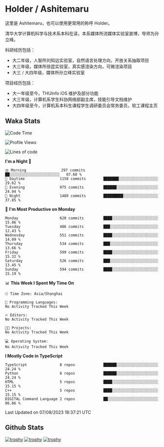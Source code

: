 # Holder / Ashitemaru

这里是 Ashitemaru，也可以使用更常用的称呼 Holder。

清华大学计算机科学与技术系本科在读，本系媒体所流媒体实验室直博，导师为孙立峰。

科研经历包括：

- 大二年级，人智所刘知远实验室，自然语言处理方向，开放关系抽取项目
- 大三年级，媒体所徐昆实验室，真实感渲染方向，可微渲染项目
- 大三 / 大四年级，媒体所孙立峰实验室

项目经历包括：

- 大一年级至今，THUInfo iOS 维护及部分功能
- 大三年级，计算机系学生科协网络部副主席，技能引导文档维护
- 大四年级至今，计算机系本科生课程学生调研委员会常务委员，软工课程主页

## Waka Stats

<!--START_SECTION:waka-->
![Code Time](http://img.shields.io/badge/Code%20Time-989%20hrs%2044%20mins-blue)

![Profile Views](http://img.shields.io/badge/Profile%20Views-9-blue)

![Lines of code](https://img.shields.io/badge/From%20Hello%20World%20I%27ve%20Written-2.8%20million%20lines%20of%20code-blue)

**I'm a Night 🦉** 

```text
🌞 Morning                297 commits         ██░░░░░░░░░░░░░░░░░░░░░░░   07.60 % 
🌆 Daytime                1158 commits        ███████░░░░░░░░░░░░░░░░░░   29.62 % 
🌃 Evening                975 commits         ██████░░░░░░░░░░░░░░░░░░░   24.94 % 
🌙 Night                  1480 commits        █████████░░░░░░░░░░░░░░░░   37.85 % 
```
📅 **I'm Most Productive on Monday** 

```text
Monday                   620 commits         ████░░░░░░░░░░░░░░░░░░░░░   15.86 % 
Tuesday                  486 commits         ███░░░░░░░░░░░░░░░░░░░░░░   12.43 % 
Wednesday                551 commits         ████░░░░░░░░░░░░░░░░░░░░░   14.09 % 
Thursday                 534 commits         ███░░░░░░░░░░░░░░░░░░░░░░   13.66 % 
Friday                   599 commits         ████░░░░░░░░░░░░░░░░░░░░░   15.32 % 
Saturday                 526 commits         ███░░░░░░░░░░░░░░░░░░░░░░   13.45 % 
Sunday                   594 commits         ████░░░░░░░░░░░░░░░░░░░░░   15.19 % 
```


📊 **This Week I Spent My Time On** 

```text
🕑︎ Time Zone: Asia/Shanghai

💬 Programming Languages: 
No Activity Tracked This Week

🔥 Editors: 
No Activity Tracked This Week

🐱‍💻 Projects: 
No Activity Tracked This Week

💻 Operating System: 
No Activity Tracked This Week
```

**I Mostly Code in TypeScript** 

```text
TypeScript               8 repos             ██████░░░░░░░░░░░░░░░░░░░   24.24 % 
Python                   8 repos             ██████░░░░░░░░░░░░░░░░░░░   24.24 % 
HTML                     5 repos             ████░░░░░░░░░░░░░░░░░░░░░   15.15 % 
C++                      5 repos             ████░░░░░░░░░░░░░░░░░░░░░   15.15 % 
DIGITAL Command Language 2 repos             ██░░░░░░░░░░░░░░░░░░░░░░░   06.06 % 
```




 Last Updated on 07/08/2023 18:37:21 UTC
<!--END_SECTION:waka-->

## Github Stats

[![trophy](https://github-profile-trophy.vercel.app/?username=Ashitemaru&column=7)](https://github.com/Ashitemaru)
[![trophy](https://github-readme-stats.vercel.app/api?username=Ashitemaru&show_icons=true&include_all_commits=true)](https://github.com/Ashitemaru)
[![trophy](https://github-readme-stats.vercel.app/api/top-langs/?username=Ashitemaru&layout=compact)](https://github.com/Ashitemaru)

<!--
**Ashitemaru/Ashitemaru** is a ✨ _special_ ✨ repository because its `README.md` (this file) appears on your GitHub profile.

Here are some ideas to get you started:

- 🔭 I’m currently working on ...
- 🌱 I’m currently learning ...
- 👯 I’m looking to collaborate on ...
- 🤔 I’m looking for help with ...
- 💬 Ask me about ...
- 📫 How to reach me: ...
- 😄 Pronouns: ...
- ⚡ Fun fact: ...
-->
